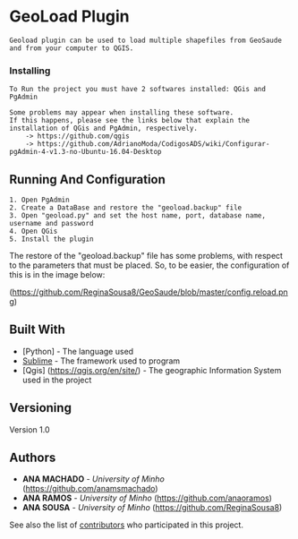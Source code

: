 # GeoLoad Plugin
	Geoload plugin can be used to load multiple shapefiles from GeoSaude and from your computer to QGIS.


### Installing

	To Run the project you must have 2 softwares installed: QGis and PgAdmin

	Some problems may appear when installing these software.
	If this happens, please see the links below that explain the installation of QGis and PgAdmin, respectively.
		-> https://github.com/qgis
		-> https://github.com/AdrianoModa/CodigosADS/wiki/Configurar-pgAdmin-4-v1.3-no-Ubuntu-16.04-Desktop

## Running And Configuration
	1. Open PgAdmin
	2. Create a DataBase and restore the "geoload.backup" file
	3. Open "geoload.py" and set the host name, port, database name, username and password
	4. Open QGis
	5. Install the plugin

The restore of the "geoload.backup" file has some problems, with respect to the parameters that must be placed. So, to be easier, the configuration of this is in the image below:

(https://github.com/ReginaSousa8/GeoSaude/blob/master/config.reload.png)


## Built With

* [Python] - The language used
* [Sublime](https://www.sublimetext.com/) - The framework used to program
* [Qgis] (https://qgis.org/en/site/) - The geographic Information System used in the project


## Versioning

Version 1.0

## Authors

* **ANA MACHADO** - *University of Minho* (https://github.com/anamsmachado)
* **ANA RAMOS** - *University of Minho* (https://github.com/anaoramos)
* **ANA SOUSA** - *University of Minho* (https://github.com/ReginaSousa8)

See also the list of [contributors](https://github.com/ReginaSousa8/GeoSaude/graphs/contributors) who participated in this project.
                                                                 
